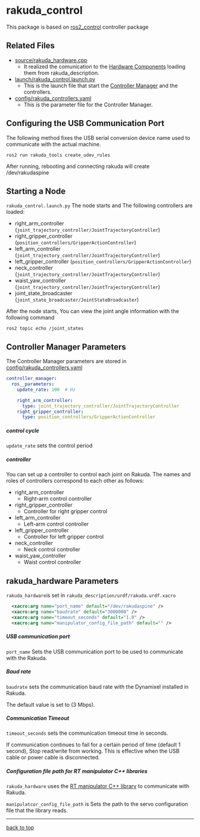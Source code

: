 # rakuda_control

This package is based on [ros2_control](https://github.com/ros-controls/ros2_control) controller package

## Related Files

- [source/rakuda_hardware.cpp](./source/rakuda_hardware.cpp)
  - It realized the comunication to the [Hardware Components](https://control.ros.org/master/doc/getting_started/getting_started.html#hardware-components) loading them from rakuda_description.
- [launch/rakuda_control.launch.py](./launch/rakuda_control.launch.py)
  - This is the launch file that start the [Controller Manager](https://control.ros.org/master/doc/getting_started/getting_started.html#controller-manager) and the controllers.
- [config/rakuda_controllers.yaml](./config/rakuda_controllers.yaml)
  - This is the parameter file for the Controller Manager.


## Configuring the USB Communication Port
The following method fixes the USB serial conversion device name used to communicate with the actual machine.

```
ros2 run rakuda_tools create_udev_rules
```
After running, rebooting and connecting rakuda will create /dev/rakudaspine


## Starting a Node

`rakuda_control.launch.py`
 The node starts and The following controllers are loaded:

- right_arm_controller (`joint_trajectory_controller/JointTrajectoryController`)
- right_gripper_controller (`position_controllers/GripperActionController`)
- left_arm_controller (`joint_trajectory_controller/JointTrajectoryController`)
- left_gripper_controller (`position_controllers/GripperActionController`)
- neck_controller (`joint_trajectory_controller/JointTrajectoryController`)
- waist_yaw_controller (`joint_trajectory_controller/JointTrajectoryController`)
- joint_state_broadcaster (`joint_state_broadcaster/JointStateBroadcaster`)

After the node starts, You can view the joint angle information with the following command

```
ros2 topic echo /joint_states
```



## Controller Manager Parameters

The Controller Manager parameters are stored in
[config/rakuda_controllers.yaml](./config/sciurus17_controllers.yaml)


```yaml
controller_manager:
  ros__parameters:
    update_rate: 100  # Hz

    right_arm_controller:
      type: joint_trajectory_controller/JointTrajectoryController
    right_gripper_controller:
      type: position_controllers/GripperActionController
```

##### control cycle

`update_rate` sets the control period


##### controller

You can set up a controller to control each joint on Rakuda. The names and roles of controllers correspond to each other as follows:

- right_arm_controller
  - Right-arm control controller
- right_gripper_controller
  - Controller for right gripper control
- left_arm_controller
  - Left-arm control controller
- left_gripper_controller
  - Controller for left gripper control
- neck_controller
  - Neck control controller
- waist_yaw_controller
  - Waist control controller

## rakuda_hardware Parameters
`rakuda_hardware`is set in `rakuda_description/urdf/rakuda.urdf.xacro`


```xml
  <xacro:arg name="port_name" default="/dev/rakudaspine" />
  <xacro:arg name="baudrate" default="3000000" />
  <xacro:arg name="timeout_seconds" default="1.0" />
  <xacro:arg name="manipulator_config_file_path" default="" />
```

##### USB communication port

`port_name` Sets the USB communication port to be used to communicate with the Rakuda.

##### Baud rate

`baudrate` sets the communication baud rate with the Dynamixel installed in Rakuda.

The default value is set to (3 Mbps).

##### Communication Timeout

`timeout_seconds` sets the communication timeout time in seconds.

If communication continues to fail for a certain period of time (default 1 second), Stop read/write from working. This is effective when the USB cable or power cable is disconnected.

##### Configuration file path for RT manipulator C++ libraries

`rakuda_hardware` uses the 
[RT manipulator C++ library](https://github.com/rt-net/rt_manipulators_cpp) to communicate with Rakuda.

`manipulatcor_config_file_path` is Sets the path to the servo configuration file that the library reads.

---

[back to top](#rakuda_control)
